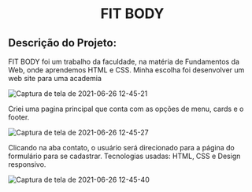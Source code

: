 
<h1 align="center">FIT BODY</h1>

## Descrição do Projeto: 
<p>FIT BODY foi um trabalho da faculdade, na matéria de Fundamentos da Web, onde aprendemos HTML e CSS.
Minha escolha foi desenvolver um web site para uma academia</p>


![Captura de tela de 2021-06-26 12-45-21](https://user-images.githubusercontent.com/66310986/123518909-875a5680-d67e-11eb-92a2-d8eadafb67f3.png)



<p>Criei uma pagina principal que conta com as opções de menu, cards e o footer.</p>


![Captura de tela de 2021-06-26 12-45-27](https://user-images.githubusercontent.com/66310986/123518955-c2f52080-d67e-11eb-9514-3d0940ea9685.png)


<p>Clicando na aba contato, o usuário será direcionado para a página do formulário para se cadastrar. 
Tecnologias usadas: HTML, CSS e Design responsivo.</p>


![Captura de tela de 2021-06-26 12-45-40](https://user-images.githubusercontent.com/66310986/123518870-4cf0b980-d67e-11eb-8de7-64dfb62df12c.png)
